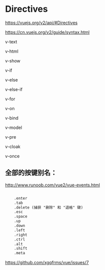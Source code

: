 # Directives

https://vuejs.org/v2/api/#Directives


https://cn.vuejs.org/v2/guide/syntax.html



v-text

v-html

v-show

v-if

v-else

v-else-if

v-for

v-on

v-bind

v-model

v-pre

v-cloak

v-once






## 全部的按键别名：

http://www.runoob.com/vue2/vue-events.html

```md

    .enter
    .tab
    .delete (捕获 "删除" 和 "退格" 键)
    .esc
    .space
    .up
    .down
    .left
    .right
    .ctrl
    .alt
    .shift
    .meta

```

https://github.com/xgqfrms/vue/issues/7



